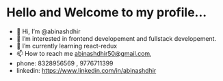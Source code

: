 
# Hello and Welcome to my profile...



- 👋 Hi, I’m @abinashdhir
- 👀 I’m interested in frontend developement and fullstack developement.
- 🌱 I’m currently learning react-redux
- 📫 How to reach me abinashdhir50@gmail.com, 
- phone: 8328956569 , 9776711399 
- linkedin: https://www.linkedin.com/in/abinashdhir
